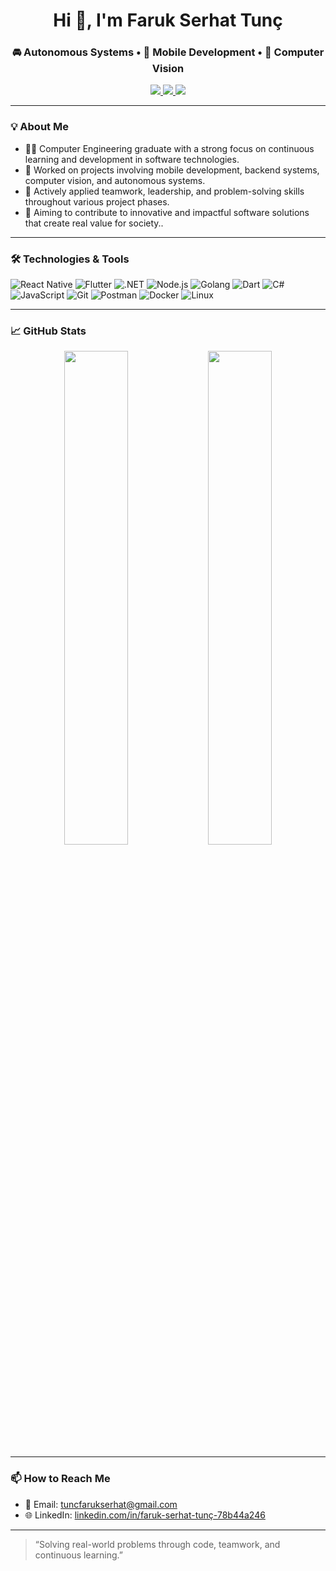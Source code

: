 <h1 align="center">Hi 👋, I'm Faruk Serhat Tunç</h1>
<h3 align="center">🚘 Autonomous Systems • 📱 Mobile Development • 🧠 Computer Vision</h3>

<p align="center">
  <a href="https://linkedin.com/in/faruk-serhat-tunç-78b44a246" target="_blank">
    <img src="https://img.shields.io/badge/LinkedIn-0077B5?style=flat&logo=linkedin&logoColor=white" />
  </a>
  <a href="https://github.com/frktunc" target="_blank">
    <img src="https://img.shields.io/badge/GitHub-Profile-black?style=flat&logo=github" />
  </a>
  <a href="mailto:tuncfarukserhat@gmail.com">
    <img src="https://img.shields.io/badge/Email-Contact-informational" />
  </a>
</p>

---

### 💡 About Me

- 👨‍🎓 Computer Engineering graduate with a strong focus on continuous learning and development in software technologies.
- 📱 Worked on projects involving mobile development, backend systems, computer vision, and autonomous systems.
- 🤝 Actively applied teamwork, leadership, and problem-solving skills throughout various project phases.
- 🎯 Aiming to contribute to innovative and impactful software solutions that create real value for society..

---

### 🛠️ Technologies & Tools

![React Native](https://img.shields.io/badge/React_Native-20232A?style=flat-square&logo=react&logoColor=61DAFB)
![Flutter](https://img.shields.io/badge/Flutter-02569B?style=flat-square&logo=flutter&logoColor=white)
![.NET](https://img.shields.io/badge/.NET-512BD4?style=flat-square&logo=dotnet&logoColor=white)
![Node.js](https://img.shields.io/badge/Node.js-339933?style=flat-square&logo=node.js&logoColor=white)
![Golang](https://img.shields.io/badge/Go-00ADD8?style=flat-square&logo=go&logoColor=white)
![Dart](https://img.shields.io/badge/Dart-0175C2?style=flat-square&logo=dart&logoColor=white)
![C#](https://img.shields.io/badge/C%23-239120?style=flat-square&logo=c-sharp&logoColor=white)
![JavaScript](https://img.shields.io/badge/JavaScript-F7DF1E?style=flat-square&logo=javascript&logoColor=black)
![Git](https://img.shields.io/badge/Git-F05032?style=flat-square&logo=git&logoColor=white)
![Postman](https://img.shields.io/badge/Postman-FF6C37?style=flat-square&logo=postman&logoColor=white)
![Docker](https://img.shields.io/badge/Docker-2496ED?style=flat-square&logo=docker&logoColor=white)
![Linux](https://img.shields.io/badge/Linux-FCC624?style=flat-square&logo=linux&logoColor=black)

---

### 📈 GitHub Stats

<p align="center">
  <img src="https://github-readme-stats.vercel.app/api?username=frktunc&show_icons=true&theme=radical" width="45%" />
  <img src="https://github-readme-streak-stats.herokuapp.com?user=frktunc&theme=radical" width="45%" />
</p>

---

### 📫 How to Reach Me

- 💌 Email: tuncfarukserhat@gmail.com  
- 🌐 LinkedIn: [linkedin.com/in/faruk-serhat-tunç-78b44a246](https://www.linkedin.com/in/faruk-serhat-tunç-78b44a246/)

---

> “Solving real-world problems through code, teamwork, and continuous learning.”

